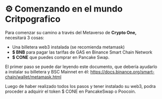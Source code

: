 # ⚙ Comenzando en el mundo Critpografico

Para comenzar su camino a través del Metaverso de **Crypto One,** necesitará 3 cosas:

* Una billetera web3 instalada (se recomienda metamask)
* **$ BNB** para pagar las tarifas de GAS en Binance Smart Chain Network
* **$ CONE** que puedes comprar en Pancake Swap.

El primer paso se puede dar leyendo este documento, que debería ayudarlo a instalar su billetera y BSC Mainnet en él: https://docs.binance.org/smart-chain/wallet/metamask.html

Luego de haber realizado todos los pasos y tener instalado su web3, podra proceder a adquirir el token $ CONE en PancakeSwap o Poocoin.

